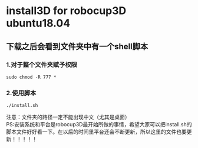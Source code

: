 # install3D for robocup3D ubuntu18.04
## 下载之后会看到文件夹中有一个shell脚本 
### 1.对于整个文件夹赋予权限
```
sudo chmod -R 777 *
```
### 2.使用脚本
```
./install.sh
```
注意：文件夹的路径一定不能出现中文（尤其是桌面） <br>
PS:安装系统和平台是robocup3D最开始所做的事情，希望大家可以把install.sh的脚本文件好好看一下。在以后的时间里平台还会不断更新，所以这里的文件也要更新！！！！！
